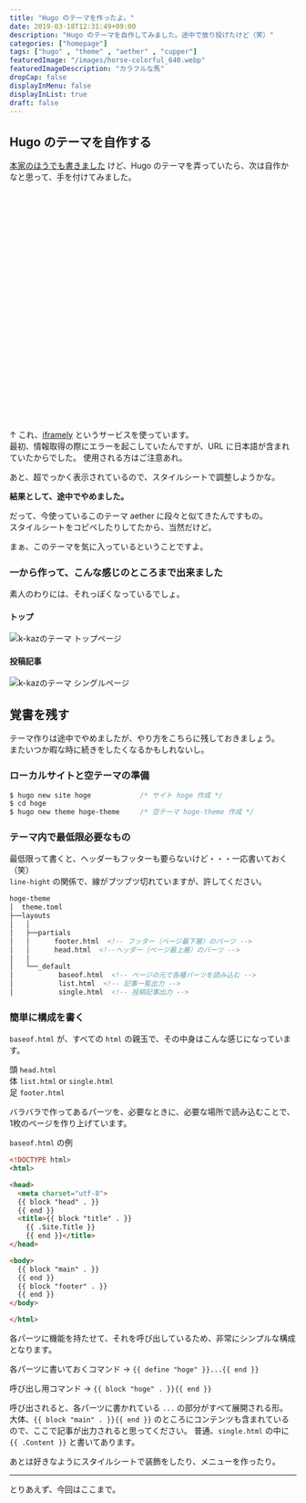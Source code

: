 ```yaml
---
title: "Hugo のテーマを作ったよ。"
date: 2019-03-18T12:31:49+09:00
description: "Hugo のテーマを自作してみました。途中で放り投げたけど（笑）"
categories: ["homepage"]
tags: ["hugo" , "theme" , "aether" , "cupper"]
featuredImage: "/images/horse-colorful_640.webp"
featuredImageDescription: "カラフルな馬"
dropCap: false
displayInMenu: false
displayInList: true
draft: false
---
```

## Hugo のテーマを自作する
[本家のほうでも書きました](https://k-kaz.net/2019/03/16/あずさ2号と-hugo-の-theme/) けど、Hugo のテーマを弄っていたら、次は自作かなと思って、手を付けてみました。  

<div class="iframely-embed"><div class="iframely-responsive" style="padding-bottom: 56.25%; padding-top: 120px;"><a href="https://k-kaz.net/2019/03/16/azusa2-hugo-theme/" data-iframely-url="//cdn.iframe.ly/A1E0IvI"></a></div></div><script async src="//cdn.iframe.ly/embed.js" charset="utf-8"></script>

↑ これ、[iframely](URLhttps://iframely.com) というサービスを使っています。  
最初、情報取得の際にエラーを起こしていたんですが、URL に日本語が含まれていたからでした。
使用される方はご注意あれ。

あと、超でっかく表示されているので、スタイルシートで調整しようかな。

**結果として、途中でやめました。**  

だって、今使っているこのテーマ aether に段々と似てきたんですもの。  
スタイルシートをコピペしたりしてたから、当然だけど。

まぁ、このテーマを気に入っているということですよ。

### 一から作って、こんな感じのところまで出来ました
素人のわりには、それっぽくなっているでしょ。

#### トップ
![k-kazのテーマ トップページ](/images/k-kaz-theme-top.webp)  
#### 投稿記事
![k-kazのテーマ シングルページ](/images/k-kaz-theme-single.webp)

## 覚書を残す
テーマ作りは途中でやめましたが、やり方をこちらに残しておきましょう。  
またいつか暇な時に続きをしたくなるかもしれないし。

### ローカルサイトと空テーマの準備

```css
$ hugo new site hoge            /* サイト hoge 作成 */
$ cd hoge
$ hugo new theme hoge-theme     /* 空テーマ hoge-theme 作成 */
```

### テーマ内で最低限必要なもの
最低限って書くと、ヘッダーもフッターも要らないけど・・・一応書いておく（笑）  
`line-hight` の関係で、線がブツブツ切れていますが、許してください。  

```html
hoge-theme  
│  theme.toml  
├──layouts  
│   │  
│   ├──partials  
│   │      footer.html  <!-- フッター（ページ最下層）のパーツ -->
│   │      head.html  <!--ヘッダー（ページ最上層）のパーツ -->
│   │  
│   └──_default  
│           baseof.html  <!-- ページの元で各種パーツを読み込む -->
│           list.html  <!-- 記事一覧出力 -->
│           single.html  <!-- 投稿記事出力 -->
```

### 簡単に構成を書く
`baseof.html` が、すべての `html` の親玉で、その中身はこんな感じになっています。  

頭 `head.html`  
体 `list.html` or `single.html`  
足 `footer.html`  

バラバラで作ってあるパーツを、必要なときに、必要な場所で読み込むことで、1枚のページを作り上げています。

`baseof.html` の例

```html
<!DOCTYPE html>
<html>

<head>
  <meta charset="utf-8">
  {{ block "head" . }}
  {{ end }}
  <title>{{ block "title" . }}
    {{ .Site.Title }}
    {{ end }}</title>
</head>

<body>
  {{ block "main" . }}
  {{ end }}
  {{ block "footer" . }}
  {{ end }}
</body>

</html>
```

各パーツに機能を持たせて、それを呼び出しているため、非常にシンプルな構成となります。

各パーツに書いておくコマンド → `{{ define "hoge" }}...{{ end }}`

呼び出し用コマンド → `{{ block "hoge" . }}{{ end }}`

呼び出されると、各パーツに書かれている `...` の部分がすべて展開される形。  
大体、`{{ block "main" . }}{{ end }}` のところにコンテンツも含まれているので、ここで記事が出力されると思ってください。
普通、`single.html` の中に `{{ .Content }}` と書いてあります。

あとは好きなようにスタイルシートで装飾をしたり、メニューを作ったり。

---
とりあえず、今回はここまで。
